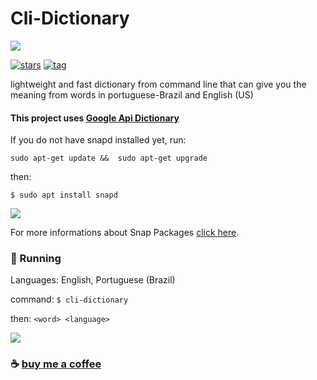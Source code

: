# Cli-Dictionary

![](https://github.com/ropoko/cli-dictionary/blob/main/assets/icon.png)

[![stars](https://img.shields.io/github/stars/ropoko/cli-dictionary?style=flat-square&logo=appveyor)](https://github.com/ropoko/cli-dictionary/stargazers/)
[![tag](https://img.shields.io/github/tag/ropoko/cli-dictionary)](https://gitHub.com/ropoko/cli-dictionary/tags/)

lightweight and fast dictionary from command line that can give you the meaning from words in portuguese-Brazil and English (US)

#### This project uses [Google Api Dictionary](https://github.com/meetDeveloper/googleDictionaryAPI)

If you do not have snapd installed yet, run: 

`sudo apt-get update &&  sudo apt-get upgrade`

then:

`$ sudo apt install snapd`

[![](https://snapcraft.io/static/images/badges/en/snap-store-black.svg)](https://snapcraft.io/cli-dictionary)


For more informations about Snap Packages  [click here](https://snapcraft.io/docs).

### :rocket: Running

Languages: English, Portuguese (Brazil)

command: `$ cli-dictionary`

then: `<word> <language>`

![](https://github.com/ropoko/cli-dictionary/blob/main/assets/demo.gif)

### :coffee: [buy me a coffee](https://picpay.me/ropoko) 
